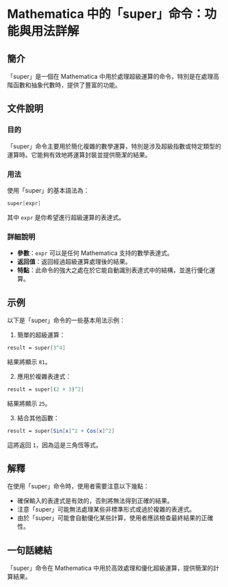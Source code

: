 <!--
Meta Description: # Mathematica 中的「super」命令：功能與用法詳解 ## 簡介 「super」是一個在 Mathematica 中用於處理超級運算的命令，特別是在處理高階函數和抽象代數時，提供了豐富的功能。 ## 文件說明 ### 目的 「super」命令主要用於簡化複雜的數學運算，特別是涉及超級指...
Meta Keywords: super, mathematica, expr, result, 結果將顯示
-->

# Mathematica 中的「super」命令：功能與用法詳解

## 簡介
「super」是一個在 Mathematica 中用於處理超級運算的命令，特別是在處理高階函數和抽象代數時，提供了豐富的功能。

## 文件說明
### 目的
「super」命令主要用於簡化複雜的數學運算，特別是涉及超級指數或特定類型的運算時。它能夠有效地將運算封裝並提供簡潔的結果。

### 用法
使用「super」的基本語法為：
```mathematica
super[expr]
```
其中 `expr` 是你希望進行超級運算的表達式。

### 詳細說明
- **參數**：`expr` 可以是任何 Mathematica 支持的數學表達式。
- **返回值**：返回經過超級運算處理後的結果。
- **特點**：此命令的強大之處在於它能自動識別表達式中的結構，並進行優化運算。

## 示例
以下是「super」命令的一些基本用法示例：

1. 簡單的超級運算：
```mathematica
result = super[3^4]
```
結果將顯示 `81`。

2. 應用於複雜表達式：
```mathematica
result = super[(2 + 3)^2]
```
結果將顯示 `25`。

3. 結合其他函數：
```mathematica
result = super[Sin[x]^2 + Cos[x]^2]
```
這將返回 `1`，因為這是三角恆等式。

## 解釋
在使用「super」命令時，使用者需要注意以下幾點：
- 確保輸入的表達式是有效的，否則將無法得到正確的結果。
- 注意「super」可能無法處理某些非標準形式或過於複雜的表達式。
- 由於「super」可能會自動優化某些計算，使用者應該檢查最終結果的正確性。

## 一句話總結
「super」命令在 Mathematica 中用於高效處理和優化超級運算，提供簡潔的計算結果。
